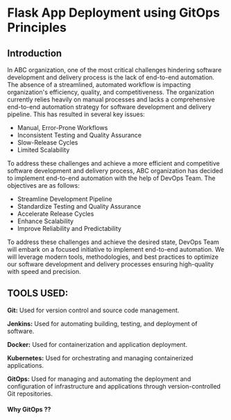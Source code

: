 # Flask App Deployment using GitOps Principles

## Introduction
In ABC organization, one of the most critical challenges hindering software development and delivery process is the lack of end-to-end automation. The absence of a streamlined, automated workflow is impacting organization's efficiency, quality, and competitiveness. The organization currently relies heavily on manual processes and lacks a comprehensive end-to-end automation strategy for software development and delivery pipeline. This has resulted in several key issues:
- Manual, Error-Prone Workflows
- Inconsistent Testing and Quality Assurance
- Slow-Release Cycles
- Limited Scalability

To address these challenges and achieve a more efficient and competitive software development and delivery process, ABC organization has decided to implement end-to-end automation with the help of DevOps Team. The objectives are as follows:
- Streamline Development Pipeline
- Standardize Testing and Quality Assurance
- Accelerate Release Cycles
- Enhance Scalability
- Improve Reliability and Predictability

To address these challenges and achieve the desired state, DevOps Team will embark on a focused initiative to implement end-to-end automation. We will leverage modern tools, methodologies, and best practices to optimize our software development and delivery processes ensuring high-quality with speed and precision.

## TOOLS USED:
**Git:**           Used for version control and source code management.

**Jenkins:**       Used for automating building, testing, and deployment of software.

**Docker:**        Used for containerization and application deployment.

**Kubernetes:**    Used for orchestrating and managing containerized applications.

**GitOps:**        Used for managing and automating the deployment and configuration of infrastructure and applications through version-controlled Git repositories.


#### Why GitOps ??






